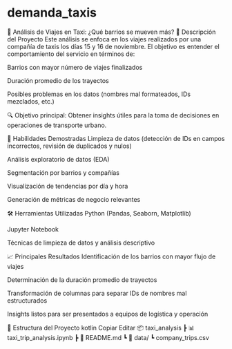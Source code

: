 # demanda_taxis

🚕 Análisis de Viajes en Taxi: ¿Qué barrios se mueven más?
📌 Descripción del Proyecto
Este análisis se enfoca en los viajes realizados por una compañía de taxis los días 15 y 16 de noviembre. El objetivo es entender el comportamiento del servicio en términos de:

Barrios con mayor número de viajes finalizados

Duración promedio de los trayectos

Posibles problemas en los datos (nombres mal formateados, IDs mezclados, etc.)

🔍 Objetivo principal: Obtener insights útiles para la toma de decisiones en operaciones de transporte urbano.

🧠 Habilidades Demostradas
Limpieza de datos (detección de IDs en campos incorrectos, revisión de duplicados y nulos)

Análisis exploratorio de datos (EDA)

Segmentación por barrios y compañías

Visualización de tendencias por día y hora

Generación de métricas de negocio relevantes

🛠 Herramientas Utilizadas
Python (Pandas, Seaborn, Matplotlib)

Jupyter Notebook

Técnicas de limpieza de datos y análisis descriptivo

📈 Principales Resultados
Identificación de los barrios con mayor flujo de viajes

Determinación de la duración promedio de trayectos

Transformación de columnas para separar IDs de nombres mal estructurados

Insights listos para ser presentados a equipos de logística y operación

📂 Estructura del Proyecto
kotlin
Copiar
Editar
📦 taxi_analysis
 ┣ 📊 taxi_trip_analysis.ipynb
 ┣ 📄 README.md
 ┗ 📂 data/
     ┗ company_trips.csv

